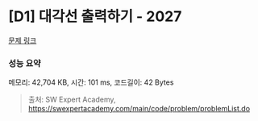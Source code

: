 # [D1] 대각선 출력하기 - 2027 

[문제 링크](https://swexpertacademy.com/main/code/problem/problemDetail.do?contestProbId=AV5QFuZ6As0DFAUq) 

### 성능 요약

메모리: 42,704 KB, 시간: 101 ms, 코드길이: 42 Bytes



> 출처: SW Expert Academy, https://swexpertacademy.com/main/code/problem/problemList.do